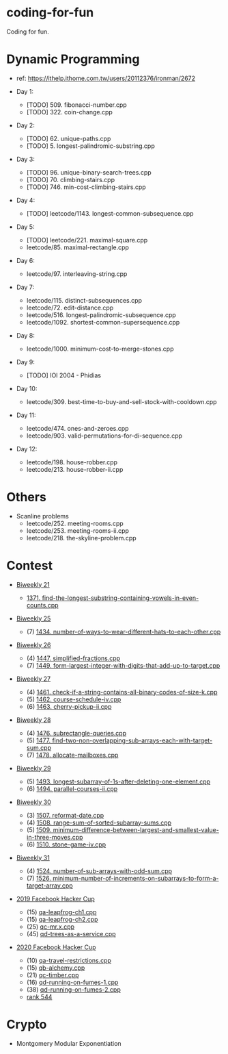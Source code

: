 # coding-for-fun
Coding for fun.

# Dynamic Programming
- ref: https://ithelp.ithome.com.tw/users/20112376/ironman/2672
- Day 1:
  * [TODO] 509. fibonacci-number.cpp
  * [TODO] 322. coin-change.cpp

- Day 2:
  * [TODO] 62. unique-paths.cpp
  * [TODO] 5. longest-palindromic-substring.cpp

- Day 3:
  * [TODO] 96. unique-binary-search-trees.cpp
  * [TODO] 70. climbing-stairs.cpp
  * [TODO] 746. min-cost-climbing-stairs.cpp

- Day 4:
  * [TODO] leetcode/1143. longest-common-subsequence.cpp

- Day 5:
  * [TODO] leetcode/221. maximal-square.cpp
  * leetcode/85. maximal-rectangle.cpp

- Day 6:
  * leetcode/97. interleaving-string.cpp

- Day 7:
  * leetcode/115. distinct-subsequences.cpp
  * leetcode/72. edit-distance.cpp
  * leetcode/516. longest-palindromic-subsequence.cpp
  * leetcode/1092. shortest-common-supersequence.cpp

- Day 8:
  * leetcode/1000. minimum-cost-to-merge-stones.cpp

- Day 9:
  * [TODO] IOI 2004 - Phidias

- Day 10:
  * leetcode/309. best-time-to-buy-and-sell-stock-with-cooldown.cpp

- Day 11:
  * leetcode/474. ones-and-zeroes.cpp
  * leetcode/903. valid-permutations-for-di-sequence.cpp

- Day 12:
  * leetcode/198. house-robber.cpp
  * leetcode/213. house-robber-ii.cpp

# Others

- Scanline problems
  * leetcode/252. meeting-rooms.cpp
  * leetcode/253. meeting-rooms-ii.cpp
  * leetcode/218. the-skyline-problem.cpp

# Contest

- [Biweekly 21](https://leetcode.com/contest/biweekly-contest-21/ranking/)
  * [1371. find-the-longest-substring-containing-vowels-in-even-counts.cpp](https://github.com/cycheng/coding-for-fun/blob/master/leetcode/1371.%20find-the-longest-substring-containing-vowels-in-even-counts.cpp)

- [Biweekly 25](https://leetcode.com/contest/biweekly-contest-25/ranking)
  * (7) [1434. number-of-ways-to-wear-different-hats-to-each-other.cpp](https://github.com/cycheng/coding-for-fun/blob/master/leetcode/1434.%20number-of-ways-to-wear-different-hats-to-each-other.cpp)

- [Biweekly 26](https://leetcode.com/contest/biweekly-contest-26/ranking)
  * (4) [1447. simplified-fractions.cpp](https://github.com/cycheng/coding-for-fun/blob/master/leetcode/1447.%20simplified-fractions.cpp)
  * (7) [1449. form-largest-integer-with-digits-that-add-up-to-target.cpp](https://github.com/cycheng/coding-for-fun/blob/master/leetcode/1449.%20form-largest-integer-with-digits-that-add-up-to-target.cpp)

- [Biweekly 27](https://leetcode.com/contest/biweekly-contest-27/ranking)
  * (4) [1461. check-if-a-string-contains-all-binary-codes-of-size-k.cpp](https://github.com/cycheng/coding-for-fun/blob/master/leetcode/1461.%20check-if-a-string-contains-all-binary-codes-of-size-k.cpp)
  * (5) [1462. course-schedule-iv.cpp](https://github.com/cycheng/coding-for-fun/blob/master/leetcode/1462.%20course-schedule-iv.cpp)
  * (6) [1463. cherry-pickup-ii.cpp](https://github.com/cycheng/coding-for-fun/blob/master/leetcode/1463.%20cherry-pickup-ii.cpp)

- [Biweekly 28](https://leetcode.com/contest/biweekly-contest-28/ranking)
  * (4) [1476. subrectangle-queries.cpp](https://github.com/cycheng/coding-for-fun/blob/master/leetcode/1476.%20subrectangle-queries.cpp)
  * (5) [1477. find-two-non-overlapping-sub-arrays-each-with-target-sum.cpp](https://github.com/cycheng/coding-for-fun/blob/master/leetcode/1477.%20find-two-non-overlapping-sub-arrays-each-with-target-sum.cpp)
  * (7) [1478. allocate-mailboxes.cpp](https://github.com/cycheng/coding-for-fun/blob/master/leetcode/1478.%20allocate-mailboxes.cpp)

- [Biweekly 29](https://leetcode.com/contest/biweekly-contest-29/ranking)
  * (5) [1493. longest-subarray-of-1s-after-deleting-one-element.cpp](https://github.com/cycheng/coding-for-fun/blob/master/leetcode/1493.%20longest-subarray-of-1s-after-deleting-one-element.cpp)
  * (6) [1494. parallel-courses-ii.cpp](https://github.com/cycheng/coding-for-fun/blob/master/leetcode/1494.%20parallel-courses-ii.cpp)

- [Biweekly 30](https://leetcode.com/contest/biweekly-contest-30/ranking)
  * (3) [1507. reformat-date.cpp](https://github.com/cycheng/coding-for-fun/blob/master/leetcode/1507.%20reformat-date.cpp)
  * (4) [1508. range-sum-of-sorted-subarray-sums.cpp](https://github.com/cycheng/coding-for-fun/blob/master/leetcode/1508.%20range-sum-of-sorted-subarray-sums.cpp)
  * (5) [1509. minimum-difference-between-largest-and-smallest-value-in-three-moves.cpp](https://github.com/cycheng/coding-for-fun/blob/master/leetcode/1509.%20minimum-difference-between-largest-and-smallest-value-in-three-moves.cpp)
  * (6) [1510. stone-game-iv.cpp](https://github.com/cycheng/coding-for-fun/blob/master/leetcode/1510.%20stone-game-iv.cpp)

- [Biweekly 31](https://leetcode.com/contest/biweekly-contest-31/ranking)
  * (4) [1524. number-of-sub-arrays-with-odd-sum.cpp](https://github.com/cycheng/coding-for-fun/blob/master/leetcode/1524.%20number-of-sub-arrays-with-odd-sum.cpp)
  * (7) [1526. minimum-number-of-increments-on-subarrays-to-form-a-target-array.cpp](https://github.com/cycheng/coding-for-fun/blob/master/leetcode/1526.%20minimum-number-of-increments-on-subarrays-to-form-a-target-array.cpp)

- [2019 Facebook Hacker Cup](https://www.facebook.com/codingcompetitions/hacker-cup/2019)
  * (15) [qa-leapfrog-ch1.cpp](https://github.com/cycheng/coding-for-fun/blob/master/hacker-cup/2019/qa-leapfrog-ch1.cpp)
  * (15) [qa-leapfrog-ch2.cpp](https://github.com/cycheng/coding-for-fun/blob/master/hacker-cup/2019/qa-leapfrog-ch2.cpp)
  * (25) [qc-mr.x.cpp](https://github.com/cycheng/coding-for-fun/blob/master/hacker-cup/2019/qc-mr.x.cpp)
  * (45) [qd-trees-as-a-service.cpp](https://github.com/cycheng/coding-for-fun/blob/master/hacker-cup/2019/qd-trees-as-a-service.cpp)

- [2020 Facebook Hacker Cup](https://www.facebook.com/codingcompetitions/hacker-cup/2020)
  * (10) [qa-travel-restrictions.cpp](https://github.com/cycheng/coding-for-fun/blob/master/hacker-cup/2020/qa-travel-restrictions.cpp)
  * (15) [qb-alchemy.cpp](https://github.com/cycheng/coding-for-fun/blob/master/hacker-cup/2020/qb-alchemy.cpp)
  * (21) [qc-timber.cpp](https://github.com/cycheng/coding-for-fun/blob/master/hacker-cup/2020/qc-timber.cpp)
  * (16) [qd-running-on-fumes-1.cpp](https://github.com/cycheng/coding-for-fun/blob/master/hacker-cup/2020/qd-running-on-fumes-1.cpp)
  * (38) [qd-running-on-fumes-2.cpp](https://github.com/cycheng/coding-for-fun/blob/master/hacker-cup/2020/qd2-running-on-fumes.cpp)
  * [rank 544](https://www.facebook.com/codingcompetitions/hacker-cup/2020/qualification-round/scoreboard?start=544)

# Crypto
- Montgomery Modular Exponentiation

